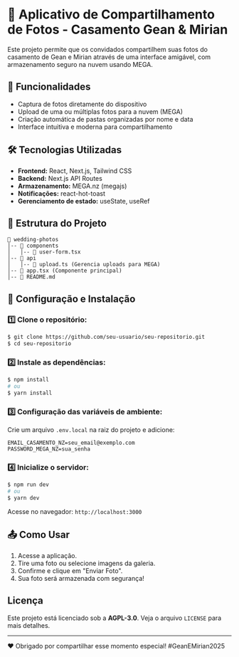 # 📸 Aplicativo de Compartilhamento de Fotos - Casamento Gean & Mirian

Este projeto permite que os convidados compartilhem suas fotos do casamento de Gean e Mirian através de uma interface amigável, com armazenamento seguro na nuvem usando MEGA.

## 🚀 Funcionalidades

- Captura de fotos diretamente do dispositivo
- Upload de uma ou múltiplas fotos para a nuvem (MEGA)
- Criação automática de pastas organizadas por nome e data
- Interface intuitiva e moderna para compartilhamento

## 🛠️ Tecnologias Utilizadas

- **Frontend:** React, Next.js, Tailwind CSS
- **Backend:** Next.js API Routes
- **Armazenamento:** MEGA.nz (megajs)
- **Notificações:** react-hot-toast
- **Gerenciamento de estado:** useState, useRef

## 📂 Estrutura do Projeto

```
📁 wedding-photos
│-- 📂 components
│   │-- 📄 user-form.tsx
│-- 📂 api
│   │-- 📄 upload.ts (Gerencia uploads para MEGA)
│-- 📄 app.tsx (Componente principal)
│-- 📄 README.md
```

## 🔧 Configuração e Instalação

### 1️⃣ Clone o repositório:
```bash
$ git clone https://github.com/seu-usuario/seu-repositorio.git
$ cd seu-repositorio
```

### 2️⃣ Instale as dependências:
```bash
$ npm install
# ou
$ yarn install
```

### 3️⃣ Configuração das variáveis de ambiente:
Crie um arquivo `.env.local` na raiz do projeto e adicione:
```env
EMAIL_CASAMENTO_NZ=seu_email@exemplo.com
PASSWORD_MEGA_NZ=sua_senha
```

### 4️⃣ Inicialize o servidor:
```bash
$ npm run dev
# ou
$ yarn dev
```
Acesse no navegador: `http://localhost:3000`

## 📤 Como Usar

1. Acesse a aplicação.
2. Tire uma foto ou selecione imagens da galeria.
3. Confirme e clique em "Enviar Foto".
4. Sua foto será armazenada com segurança!

## Licença

Este projeto está licenciado sob a **AGPL-3.0**. Veja o arquivo `LICENSE` para mais detalhes.

---
❤️ Obrigado por compartilhar esse momento especial! #GeanEMirian2025


